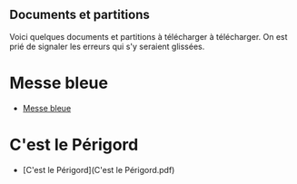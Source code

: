 ## Documents et partitions

Voici quelques documents et partitions à télécharger à télécharger. On est prié de signaler les erreurs qui s'y seraient glissées.

# Messe bleue

* [Messe bleue](MesseBleue\MesseBleuely.pdf)

# C'est le Périgord
* [C'est le Périgord](C'est le Périgord.pdf)
